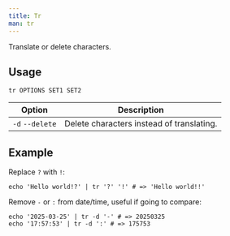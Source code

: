 ```yaml
---
title: Tr
man: tr
---
```


Translate or delete characters.

## Usage

```shell
tr OPTIONS SET1 SET2
```

| Option          | Description                               |
| --------------- | ----------------------------------------- |
| `-d` `--delete` | Delete characters instead of translating. |

## Example

Replace `?` with `!`:

```shell
echo 'Hello world!?' | tr '?' '!' # => 'Hello world!!'
```

Remove `-` or `:` from date/time,
useful if going to compare:

```shell
echo '2025-03-25' | tr -d '-' # => 20250325
echo '17:57:53' | tr -d ':' # => 175753
```
